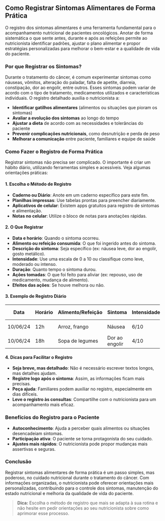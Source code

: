 
## Como Registrar Sintomas Alimentares de Forma Prática

O registro dos sintomas alimentares é uma ferramenta fundamental para o acompanhamento nutricional de pacientes oncológicos. Anotar de forma sistemática o que sente antes, durante e após as refeições permite ao nutricionista identificar padrões, ajustar o plano alimentar e propor estratégias personalizadas para melhorar o bem-estar e a qualidade de vida do paciente.

### Por que Registrar os Sintomas?

Durante o tratamento do câncer, é comum experimentar sintomas como náuseas, vômitos, alteração do paladar, falta de apetite, diarreia, constipação, dor ao engolir, entre outros. Esses sintomas podem variar de acordo com o tipo de tratamento, medicamentos utilizados e características individuais. O registro detalhado auxilia o nutricionista a:

- **Identificar gatilhos alimentares** (alimentos ou situações que pioram os sintomas)
- **Avaliar a evolução dos sintomas** ao longo do tempo
- **Ajustar a dieta** de acordo com as necessidades e tolerâncias do paciente
- **Prevenir complicações nutricionais**, como desnutrição e perda de peso
- **Melhorar a comunicação** entre paciente, familiares e equipe de saúde

### Como Fazer o Registro de Forma Prática

Registrar sintomas não precisa ser complicado. O importante é criar um hábito diário, utilizando ferramentas simples e acessíveis. Veja algumas orientações práticas:

#### 1. Escolha o Método de Registro

- **Caderno ou Diário**: Anote em um caderno específico para este fim.
- **Planilhas impressas**: Use tabelas prontas para preencher diariamente.
- **Aplicativos de celular**: Existem apps gratuitos para registro de sintomas e alimentação.
- **Notas no celular**: Utilize o bloco de notas para anotações rápidas.

#### 2. O Que Registrar

- **Data e horário**: Quando o sintoma ocorreu.
- **Alimento ou refeição consumida**: O que foi ingerido antes do sintoma.
- **Descrição do sintoma**: Seja específico (ex: náusea leve, dor ao engolir, gosto metálico).
- **Intensidade**: Use uma escala de 0 a 10 ou classifique como leve, moderado ou intenso.
- **Duração**: Quanto tempo o sintoma durou.
- **Ações tomadas**: O que foi feito para aliviar (ex: repouso, uso de medicamento, mudança de alimento).
- **Efeitos das ações**: Se houve melhora ou não.

#### 3. Exemplo de Registro Diário

| Data      | Horário | Alimento/Refeição | Sintoma         | Intensidade | Duração | Ação Tomada         | Efeito         |
|-----------|---------|-------------------|-----------------|-------------|---------|---------------------|----------------|
| 10/06/24  | 12h     | Arroz, frango     | Náusea          | 6/10        | 30 min  | Chá de gengibre     | Melhora leve   |
| 10/06/24  | 18h     | Sopa de legumes   | Dor ao engolir  | 4/10        | 15 min  | Água morna          | Melhora total  |

#### 4. Dicas para Facilitar o Registro

- **Seja breve, mas detalhado**: Não é necessário escrever textos longos, mas detalhes ajudam.
- **Registre logo após o sintoma**: Assim, as informações ficam mais precisas.
- **Peça ajuda**: Familiares podem auxiliar no registro, especialmente em dias difíceis.
- **Leve o registro às consultas**: Compartilhe com o nutricionista para um acompanhamento mais eficaz.

### Benefícios do Registro para o Paciente

- **Autoconhecimento**: Ajuda a perceber quais alimentos ou situações desencadeiam sintomas.
- **Participação ativa**: O paciente se torna protagonista do seu cuidado.
- **Ajustes mais rápidos**: O nutricionista pode propor mudanças mais assertivas e seguras.

### Conclusão

Registrar sintomas alimentares de forma prática é um passo simples, mas poderoso, no cuidado nutricional durante o tratamento do câncer. Com informações organizadas, o nutricionista pode oferecer orientações mais personalizadas, contribuindo para o controle dos sintomas, manutenção do estado nutricional e melhoria da qualidade de vida do paciente.

> **Dica:** Escolha o método de registro que mais se adapta à sua rotina e não hesite em pedir orientações ao seu nutricionista sobre como aprimorar esse processo.
```
